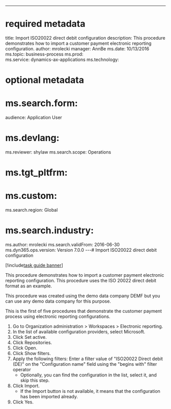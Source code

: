 --- 
# required metadata 
 
title: Import ISO20022 direct debit configuration
description: This procedure demonstrates how to import a customer payment electronic reporting configuration. 
author: mrolecki
manager: AnnBe 
ms.date: 10/13/2016
ms.topic: business-process 
ms.prod:  
ms.service: dynamics-ax-applications 
ms.technology:  
 
# optional metadata 
 
# ms.search.form:   
audience: Application User 
# ms.devlang:  
ms.reviewer: shylaw
ms.search.scope: Operations 
# ms.tgt_pltfrm:  
# ms.custom:  
ms.search.region: Global
# ms.search.industry: 
ms.author: mrolecki
ms.search.validFrom: 2016-06-30 
ms.dyn365.ops.version: Version 7.0.0 
---# Import ISO20022 direct debit configuration

[!include[task guide banner](../../includes/task-guide-banner.md)]

This procedure demonstrates how to import a customer payment electronic reporting configuration. This procedure uses the ISO 20022 direct debit format as an example. 

This procedure was created using the demo data company DEMF but you can use any demo data company for this purpose.

This is the first of five procedures that demonstrate the customer payment process using electronic reporting configurations.

1. Go to Organization administration > Workspaces > Electronic reporting.
2. In the list of available configuration providers, select Microsoft.
3. Click Set active.
4. Click Repositories.
5. Click Open.
6. Click Show filters.
7. Apply the following filters: Enter a filter value of "ISO20022 Direct debit (DE)" on the "Configuration name" field using the "begins with" filter operator
    * Optionally, you can find the configuration in the list, select it, and skip this step.  
8. Click Import.
    * If the Import button is not available, it means that the configuration has been imported already.  
9. Click Yes.

